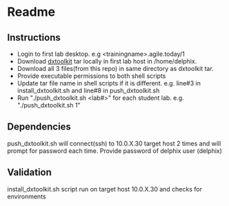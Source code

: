 # Readme

## Instructions

* Login to first lab desktop. e.g \<trainingname\>.agile.today/1
* Download [dxtoolkit](https://github.com/delphix/dxtoolkit/releases) tar locally in first lab host in /home/delphix.
* Download all 3 files(from this repo) in same directory as dxtoolkit tar.
* Provide executable permissions to both shell scripts
* Update tar file name in shell scripts if it is different. e.g. line#3 in install_dxtoolkit.sh and line#8 in push_dxtoolkit.sh
* Run "./push_dxtoolkit.sh <lab#>" for each student lab. e.g. "./push_dxtoolkit.sh 1"

## Dependencies

push_dxtoolkit.sh will connect(ssh) to 10.0.X.30 target host 2 times and will prompt for password each time.
Provide password of delphix user (delphix)

## Validation
install_dxtoolkit.sh script run on target host 10.0.X.30 and checks for environments


